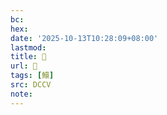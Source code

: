 ```yaml
---
bc:
hex:
date: '2025-10-13T10:28:09+08:00'
lastmod:
title: 􃸈
url: 􃸈
tags: [鱞]
src: DCCV
note:
---
```

